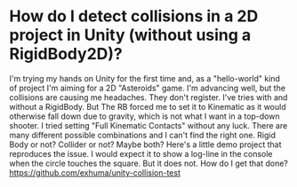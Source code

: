 
# How do I detect collisions in a 2D project in Unity (without using a RigidBody2D)?

I'm trying my hands on Unity for the first time and, as a "hello-world" kind of project I'm aiming for a 2D "Asteroids" game.
I'm advancing well, but the collisions are causing me headaches. They don't register. I've tries with and without a RigidBody. But The RB forced me to set it to Kinematic as it would otherwise fall down due to gravity, which is not what I want in a top-down shooter.
I tried setting "Full Kinematic Contacts" without any luck.
There are many different possible combinations and I can't find the right one. Rigid Body or not? Collider or not? Maybe both?
Here's a little demo project that reproduces the issue. I would expect it to show a log-line in the console when the circle touches the square. But it does not. How do I get that done?
https://github.com/exhuma/unity-collision-test

        
